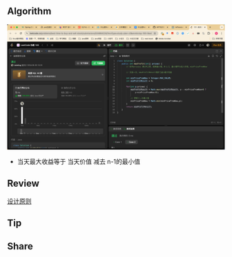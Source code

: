 ## Algorithm

![算法](../../../images/temp/sisyphus-2024-05-26-lc.png)

* 当天最大收益等于 当天价值 减去 n-1的最小值

## Review

[设计原则](https://levelup.gitconnected.com/the-20-essential-principles-of-software-development-lod-soc-solid-and-beyond-7a39a98b685d)



## Tip

## Share
